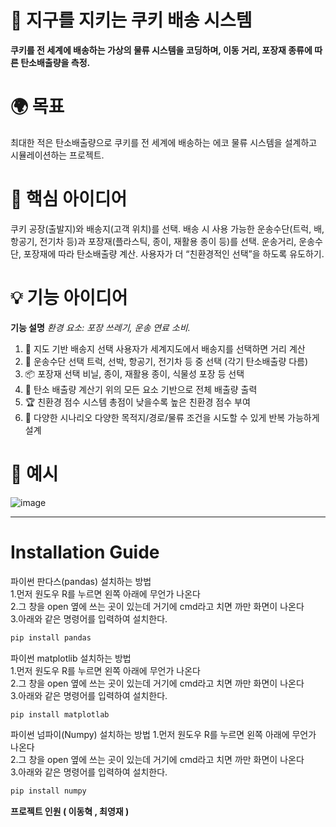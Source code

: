 # 🍪 지구를 지키는 쿠키 배송 시스템
**쿠키를 전 세계에 배송하는 가상의 물류 시스템을 코딩하며, 이동 거리, 포장재 종류에 따른 탄소배출량을 측정.**
# 🌍 목표
최대한 적은 탄소배출량으로 쿠키를 전 세계에 배송하는 에코 물류 시스템을 설계하고 시뮬레이션하는 프로젝트.

# 🧠 핵심 아이디어
쿠키 공장(출발지)와 배송지(고객 위치)를 선택.
배송 시 사용 가능한 운송수단(트럭, 배, 항공기, 전기차 등)과 포장재(플라스틱, 종이, 재활용 종이 등)를 선택.
운송거리, 운송수단, 포장재에 따라 탄소배출량 계산.
사용자가 더 “친환경적인 선택”을 하도록 유도하기.

# 💡 기능 아이디어  
**기능	설명**
*환경 요소: 포장 쓰레기, 운송 연료 소비.*
1. 📍 지도 기반 배송지 선택	사용자가 세계지도에서 배송지를 선택하면 거리 계산
2. 🚚 운송수단 선택	트럭, 선박, 항공기, 전기차 등 중 선택 (각기 탄소배출량 다름)
3. 📦 포장재 선택	비닐, 종이, 재활용 종이, 식물성 포장 등 선택
4. 💨 탄소 배출량 계산기	위의 모든 요소 기반으로 전체 배출량 출력
5. 🏆 친환경 점수 시스템	총점이 낮을수록 높은 친환경 점수 부여
6. 🔁 다양한 시나리오	다양한 목적지/경로/물류 조건을 시도할 수 있게 반복 가능하게 설계

# 🔢 예시

![image](https://github.com/user-attachments/assets/af1e29ab-becf-4b9f-a021-25ca84d6e4f4)

---
# Installation Guide
파이썬 판다스(pandas) 설치하는 방법\
1.먼저 원도우 R를 누르면 왼쪽 아래에 무언가 나온다\
2.그 창을 open 옆에 쓰는 곳이 있는데 거기에 cmd라고 치면  까만 화면이 나온다\
3.아래와 같은 명령어를 입력하여 설치한다.

```bash
pip install pandas
```


파이썬 matplotlib 설치하는 방법\
1.먼저 원도우 R를 누르면 왼쪽 아래에 무언가 나온다\
2.그 창을 open 옆에 쓰는 곳이 있는데 거기에 cmd라고 치면 까만 화면이 나온다\
3.아래와 같은 명령어를 입력하여 설치한다.

```bash
pip install matplotlab
```

파이썬 넘파이(Numpy) 설치하는 방법
1.먼저 원도우 R를 누르면 왼쪽 아래에 무언가 나온다\
2.그 창을 open 옆에 쓰는 곳이 있는데 거기에 cmd라고 치면 까만 화면이 나온다\
3.아래와 같은 명령어를 입력하여 설치한다.

```bash
pip install numpy
```







**프로젝트 인원 ( 이동혁 , 최영재 )**
